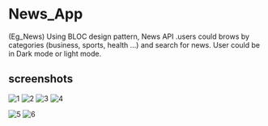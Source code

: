 # News_App

(Eg_News) Using BLOC design pattern, News API .users could brows by categories (business, sports, health ...) and search for news.
User could be in Dark mode or light mode. 

## screenshots

![1](https://user-images.githubusercontent.com/37985055/155850802-1539f708-1262-4527-8628-296ff1b3d985.jpeg)  ![2](https://user-images.githubusercontent.com/37985055/155850801-3050f597-59ca-4a44-b03d-586e00be35d6.jpeg)
![3](https://user-images.githubusercontent.com/37985055/155850800-b74a2caf-aac9-43f7-bfc2-f9e70ddee369.jpeg)  ![4](https://user-images.githubusercontent.com/37985055/155850798-bdaba92c-8c67-4bb8-b23a-aab08214e923.jpeg)

![5](https://user-images.githubusercontent.com/37985055/155850799-56a7e5ff-fadf-461b-9ab2-0ddb0be65014.jpeg) ![6](https://user-images.githubusercontent.com/37985055/155850797-a53cfa75-c1d0-479c-bd23-7391cc24a0ed.jpeg)  
